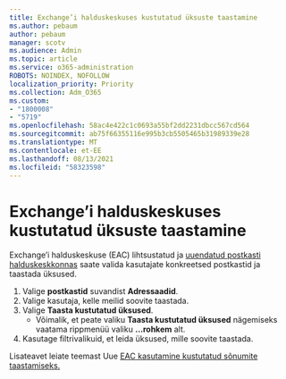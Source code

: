 ```yaml
---
title: Exchange’i halduskeskuses kustutatud üksuste taastamine
ms.author: pebaum
author: pebaum
manager: scotv
ms.audience: Admin
ms.topic: article
ms.service: o365-administration
ROBOTS: NOINDEX, NOFOLLOW
localization_priority: Priority
ms.collection: Adm_O365
ms.custom:
- "1800008"
- "5719"
ms.openlocfilehash: 58ac4e422c1c0693a55bf2dd2231dbcc567cd564
ms.sourcegitcommit: ab75f66355116e995b3cb5505465b31989339e28
ms.translationtype: MT
ms.contentlocale: et-EE
ms.lasthandoff: 08/13/2021
ms.locfileid: "58323598"
---
```

# <a name="recover-deleted-items-from-exchange-admin-center"></a>Exchange’i halduskeskuses kustutatud üksuste taastamine

Exchange’i halduskeskuse (EAC) lihtsustatud ja [uuendatud postkasti halduskeskkonnas](https://admin.exchange.microsoft.com/#/mailboxes) saate valida kasutajate konkreetsed postkastid ja taastada üksused.

1. Valige **postkastid** suvandist **Adressaadid**.
2. Valige kasutaja, kelle meilid soovite taastada.
3. Valige **Taasta kustutatud üksused**.
    - Võimalik, et peate valiku **Taasta kustutatud üksused** nägemiseks vaatama rippmenüü valiku **…rohkem** alt.
4. Kasutage filtrivalikuid, et leida üksused, mille soovite taastada.

Lisateavet leiate teemast Uue [EAC kasutamine kustutatud sõnumite taastamiseks.](https://docs.microsoft.com/exchange/recipients-in-exchange-online/manage-user-mailboxes/recover-deleted-messages#use-new-eac-for-recovering-deleted-messages)
